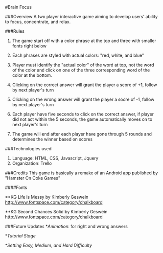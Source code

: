#Brain Focus

###Overview
A two player interactive game aiming to develop users' ability to focus, concentrate, and relax.

###Rules
1. The game start off with a color phrase at the top and three with smaller fonts right below

2. Each phrases are styled with actual colors: "red, white, and blue"

3. Player must identify the "actual color" of the word at top, not the word of the color and click on one of the three corresponding word of the color at the bottom.

4. Clicking on the correct answer will grant the player a score of +1, follow by next player's turn

5. Clicking on the wrong answer will grant the player a socre of -1, follow by next player's turn

6. Each player have five seconds to click on the correct answer, if player did not act within the 5 seconds, the game automatically moves on to next player's turn 

7. The game will end after each player have gone through 5 rounds and determines the winner based on scores

###Technologies used
1. Language: HTML, CSS, Javascript, Jquery
2. Organization: Trello

###Credits
This game is basically a remake of an Android app published by "Hamster On Coke Games"

####Fonts

**KG Life is Messy by Kimberly Geswein
	http://www.fontspace.com/category/chalkboard
	
**KG Second Chances Solid by Kimberly Geswein
	http://www.fontspace.com/category/chalkboard
	
###Future Updates
*_Animation_: for right and wrong answers

*_Tutorial Stage_

*_Setting Easy, Medium, and Hard Difficulty_





